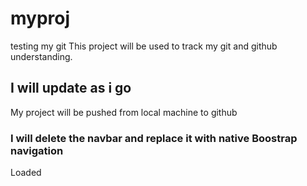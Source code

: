 # myproj
testing my git 
This project will be used to track my git and github understanding.
## I will update as i go
My project will be pushed from local machine to github 
### I will delete the navbar and replace it with native Boostrap navigation  
Loaded
